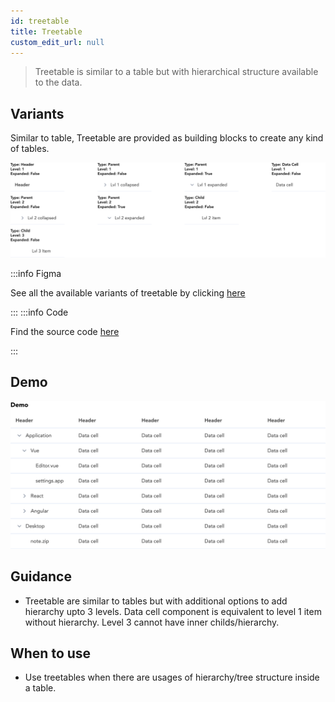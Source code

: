 ```yaml
---
id: treetable
title: Treetable
custom_edit_url: null
---
```


> Treetable is similar to a table but with hierarchical structure available to the data.

## Variants

Similar to table, Treetable are provided as building blocks to create any kind of tables.

![treetable types](img/treetable-types.svg)

:::info Figma

See all the available variants of treetable by clicking [here](https://www.figma.com/file/kzLxtqv6YGL0wotiqzgEo4/GEL-UI-Doc?node-id=618%3A56803)

:::
:::info Code

Find the source code [here](https://primefaces.org/primevue/treetable)

:::

## Demo

![treetable demo](img/treetabl-demo.svg)

## Guidance

* Treetable are similar to tables but with additional options to add hierarchy upto 3 levels.
Data cell component is equivalent to level 1 item without hierarchy.
Level 3 cannot have inner childs/hierarchy. 

## When to use

* Use treetables when there are usages of hierarchy/tree structure inside a table.